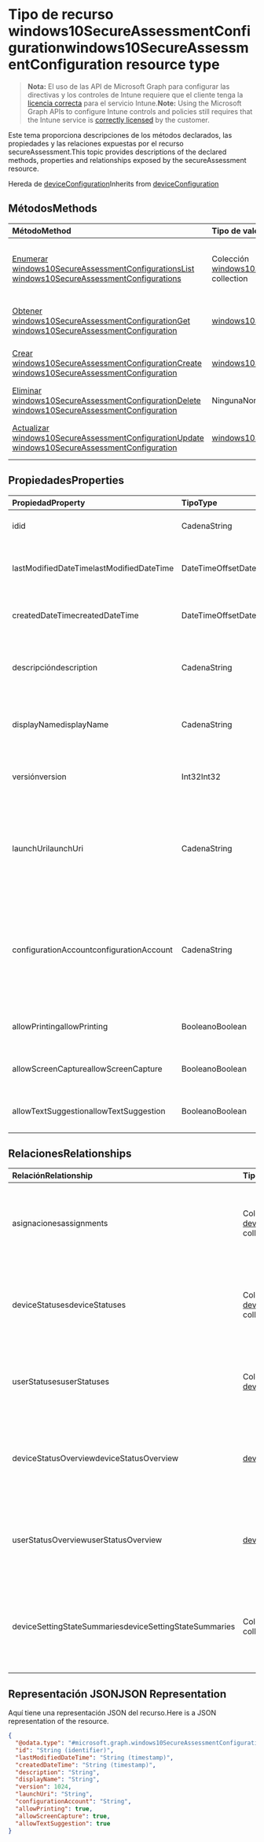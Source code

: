 # <a name="windows10secureassessmentconfiguration-resource-type"></a><span data-ttu-id="1ccf1-101">Tipo de recurso windows10SecureAssessmentConfiguration</span><span class="sxs-lookup"><span data-stu-id="1ccf1-101">windows10SecureAssessmentConfiguration resource type</span></span>

> <span data-ttu-id="1ccf1-102">**Nota:** El uso de las API de Microsoft Graph para configurar las directivas y los controles de Intune requiere que el cliente tenga la [licencia correcta](https://go.microsoft.com/fwlink/?linkid=839381) para el servicio Intune.</span><span class="sxs-lookup"><span data-stu-id="1ccf1-102">**Note:** Using the Microsoft Graph APIs to configure Intune controls and policies still requires that the Intune service is [correctly licensed](https://go.microsoft.com/fwlink/?linkid=839381) by the customer.</span></span>

<span data-ttu-id="1ccf1-103">Este tema proporciona descripciones de los métodos declarados, las propiedades y las relaciones expuestas por el recurso secureAssessment.</span><span class="sxs-lookup"><span data-stu-id="1ccf1-103">This topic provides descriptions of the declared methods, properties and relationships exposed by the secureAssessment resource.</span></span>

<span data-ttu-id="1ccf1-104">Hereda de [deviceConfiguration](../resources/intune_deviceconfig_deviceconfiguration.md)</span><span class="sxs-lookup"><span data-stu-id="1ccf1-104">Inherits from [deviceConfiguration](../resources/intune_deviceconfig_deviceconfiguration.md)</span></span>

## <a name="methods"></a><span data-ttu-id="1ccf1-105">Métodos</span><span class="sxs-lookup"><span data-stu-id="1ccf1-105">Methods</span></span>
|<span data-ttu-id="1ccf1-106">Método</span><span class="sxs-lookup"><span data-stu-id="1ccf1-106">Method</span></span>|<span data-ttu-id="1ccf1-107">Tipo de valor devuelto</span><span class="sxs-lookup"><span data-stu-id="1ccf1-107">Return Type</span></span>|<span data-ttu-id="1ccf1-108">Descripción</span><span class="sxs-lookup"><span data-stu-id="1ccf1-108">Description</span></span>|
|:---|:---|:---|
|[<span data-ttu-id="1ccf1-109">Enumerar windows10SecureAssessmentConfigurations</span><span class="sxs-lookup"><span data-stu-id="1ccf1-109">List windows10SecureAssessmentConfigurations</span></span>](../api/intune_deviceconfig_windows10secureassessmentconfiguration_list.md)|<span data-ttu-id="1ccf1-110">Colección [windows10SecureAssessmentConfiguration](../resources/intune_deviceconfig_windows10secureassessmentconfiguration.md)</span><span class="sxs-lookup"><span data-stu-id="1ccf1-110">[windows10SecureAssessmentConfiguration](../resources/intune_deviceconfig_windows10secureassessmentconfiguration.md) collection</span></span>|<span data-ttu-id="1ccf1-111">Enumere las propiedades y las relaciones de los objetos [windows10SecureAssessmentConfiguration](../resources/intune_deviceconfig_windows10secureassessmentconfiguration.md).</span><span class="sxs-lookup"><span data-stu-id="1ccf1-111">List properties and relationships of the [windows10SecureAssessmentConfiguration](../resources/intune_deviceconfig_windows10secureassessmentconfiguration.md) objects.</span></span>|
|[<span data-ttu-id="1ccf1-112">Obtener windows10SecureAssessmentConfiguration</span><span class="sxs-lookup"><span data-stu-id="1ccf1-112">Get windows10SecureAssessmentConfiguration</span></span>](../api/intune_deviceconfig_windows10secureassessmentconfiguration_get.md)|[<span data-ttu-id="1ccf1-113">windows10SecureAssessmentConfiguration</span><span class="sxs-lookup"><span data-stu-id="1ccf1-113">windows10SecureAssessmentConfiguration</span></span>](../resources/intune_deviceconfig_windows10secureassessmentconfiguration.md)|<span data-ttu-id="1ccf1-114">Lea las propiedades y las relaciones del objeto [windows10SecureAssessmentConfiguration](../resources/intune_deviceconfig_windows10secureassessmentconfiguration.md).</span><span class="sxs-lookup"><span data-stu-id="1ccf1-114">Read properties and relationships of the [windows10SecureAssessmentConfiguration](../resources/intune_deviceconfig_windows10secureassessmentconfiguration.md) object.</span></span>|
|[<span data-ttu-id="1ccf1-115">Crear windows10SecureAssessmentConfiguration</span><span class="sxs-lookup"><span data-stu-id="1ccf1-115">Create windows10SecureAssessmentConfiguration</span></span>](../api/intune_deviceconfig_windows10secureassessmentconfiguration_create.md)|[<span data-ttu-id="1ccf1-116">windows10SecureAssessmentConfiguration</span><span class="sxs-lookup"><span data-stu-id="1ccf1-116">windows10SecureAssessmentConfiguration</span></span>](../resources/intune_deviceconfig_windows10secureassessmentconfiguration.md)|<span data-ttu-id="1ccf1-117">Cree un objeto [windows10SecureAssessmentConfiguration](../resources/intune_deviceconfig_windows10secureassessmentconfiguration.md).</span><span class="sxs-lookup"><span data-stu-id="1ccf1-117">Create a new [windows10SecureAssessmentConfiguration](../resources/intune_deviceconfig_windows10secureassessmentconfiguration.md) object.</span></span>|
|[<span data-ttu-id="1ccf1-118">Eliminar windows10SecureAssessmentConfiguration</span><span class="sxs-lookup"><span data-stu-id="1ccf1-118">Delete windows10SecureAssessmentConfiguration</span></span>](../api/intune_deviceconfig_windows10secureassessmentconfiguration_delete.md)|<span data-ttu-id="1ccf1-119">Ninguna</span><span class="sxs-lookup"><span data-stu-id="1ccf1-119">None</span></span>|<span data-ttu-id="1ccf1-120">Elimina un [windows10SecureAssessmentConfiguration](../resources/intune_deviceconfig_windows10secureassessmentconfiguration.md).</span><span class="sxs-lookup"><span data-stu-id="1ccf1-120">Deletes a [windows10SecureAssessmentConfiguration](../resources/intune_deviceconfig_windows10secureassessmentconfiguration.md).</span></span>|
|[<span data-ttu-id="1ccf1-121">Actualizar windows10SecureAssessmentConfiguration</span><span class="sxs-lookup"><span data-stu-id="1ccf1-121">Update windows10SecureAssessmentConfiguration</span></span>](../api/intune_deviceconfig_windows10secureassessmentconfiguration_update.md)|[<span data-ttu-id="1ccf1-122">windows10SecureAssessmentConfiguration</span><span class="sxs-lookup"><span data-stu-id="1ccf1-122">windows10SecureAssessmentConfiguration</span></span>](../resources/intune_deviceconfig_windows10secureassessmentconfiguration.md)|<span data-ttu-id="1ccf1-123">Actualice las propiedades de un objeto [windows10SecureAssessmentConfiguration](../resources/intune_deviceconfig_windows10secureassessmentconfiguration.md).</span><span class="sxs-lookup"><span data-stu-id="1ccf1-123">Update the properties of a [windows10SecureAssessmentConfiguration](../resources/intune_deviceconfig_windows10secureassessmentconfiguration.md) object.</span></span>|

## <a name="properties"></a><span data-ttu-id="1ccf1-124">Propiedades</span><span class="sxs-lookup"><span data-stu-id="1ccf1-124">Properties</span></span>
|<span data-ttu-id="1ccf1-125">Propiedad</span><span class="sxs-lookup"><span data-stu-id="1ccf1-125">Property</span></span>|<span data-ttu-id="1ccf1-126">Tipo</span><span class="sxs-lookup"><span data-stu-id="1ccf1-126">Type</span></span>|<span data-ttu-id="1ccf1-127">Descripción</span><span class="sxs-lookup"><span data-stu-id="1ccf1-127">Description</span></span>|
|:---|:---|:---|
|<span data-ttu-id="1ccf1-128">id</span><span class="sxs-lookup"><span data-stu-id="1ccf1-128">id</span></span>|<span data-ttu-id="1ccf1-129">Cadena</span><span class="sxs-lookup"><span data-stu-id="1ccf1-129">String</span></span>|<span data-ttu-id="1ccf1-130">Clave de la entidad.</span><span class="sxs-lookup"><span data-stu-id="1ccf1-130">Key of the entity.</span></span> <span data-ttu-id="1ccf1-131">Heredado de [deviceConfiguration](../resources/intune_deviceconfig_deviceconfiguration.md)</span><span class="sxs-lookup"><span data-stu-id="1ccf1-131">Inherited from [deviceConfiguration](../resources/intune_deviceconfig_deviceconfiguration.md)</span></span>|
|<span data-ttu-id="1ccf1-132">lastModifiedDateTime</span><span class="sxs-lookup"><span data-stu-id="1ccf1-132">lastModifiedDateTime</span></span>|<span data-ttu-id="1ccf1-133">DateTimeOffset</span><span class="sxs-lookup"><span data-stu-id="1ccf1-133">DateTimeOffset</span></span>|<span data-ttu-id="1ccf1-134">Fecha y hora en la que se modificó el objeto por última vez.</span><span class="sxs-lookup"><span data-stu-id="1ccf1-134">DateTime the object was last modified.</span></span> <span data-ttu-id="1ccf1-135">Heredado de [deviceConfiguration](../resources/intune_deviceconfig_deviceconfiguration.md)</span><span class="sxs-lookup"><span data-stu-id="1ccf1-135">Inherited from [deviceConfiguration](../resources/intune_deviceconfig_deviceconfiguration.md)</span></span>|
|<span data-ttu-id="1ccf1-136">createdDateTime</span><span class="sxs-lookup"><span data-stu-id="1ccf1-136">createdDateTime</span></span>|<span data-ttu-id="1ccf1-137">DateTimeOffset</span><span class="sxs-lookup"><span data-stu-id="1ccf1-137">DateTimeOffset</span></span>|<span data-ttu-id="1ccf1-138">Fecha y hora en la que se creó el objeto.</span><span class="sxs-lookup"><span data-stu-id="1ccf1-138">DateTime the object was created.</span></span> <span data-ttu-id="1ccf1-139">Heredado de [deviceConfiguration](../resources/intune_deviceconfig_deviceconfiguration.md)</span><span class="sxs-lookup"><span data-stu-id="1ccf1-139">Inherited from [deviceConfiguration](../resources/intune_deviceconfig_deviceconfiguration.md)</span></span>|
|<span data-ttu-id="1ccf1-140">descripción</span><span class="sxs-lookup"><span data-stu-id="1ccf1-140">description</span></span>|<span data-ttu-id="1ccf1-141">Cadena</span><span class="sxs-lookup"><span data-stu-id="1ccf1-141">String</span></span>|<span data-ttu-id="1ccf1-142">Descripción proporcionada por el administrador de la configuración del dispositivo.</span><span class="sxs-lookup"><span data-stu-id="1ccf1-142">Admin provided description of the Device Configuration.</span></span> <span data-ttu-id="1ccf1-143">Heredado de [deviceConfiguration](../resources/intune_deviceconfig_deviceconfiguration.md)</span><span class="sxs-lookup"><span data-stu-id="1ccf1-143">Inherited from [deviceConfiguration](../resources/intune_deviceconfig_deviceconfiguration.md)</span></span>|
|<span data-ttu-id="1ccf1-144">displayName</span><span class="sxs-lookup"><span data-stu-id="1ccf1-144">displayName</span></span>|<span data-ttu-id="1ccf1-145">Cadena</span><span class="sxs-lookup"><span data-stu-id="1ccf1-145">String</span></span>|<span data-ttu-id="1ccf1-146">Nombre proporcionado por el administrador de la configuración del dispositivo.</span><span class="sxs-lookup"><span data-stu-id="1ccf1-146">Admin provided name of the device configuration.</span></span> <span data-ttu-id="1ccf1-147">Heredado de [deviceConfiguration](../resources/intune_deviceconfig_deviceconfiguration.md)</span><span class="sxs-lookup"><span data-stu-id="1ccf1-147">Inherited from [deviceConfiguration](../resources/intune_deviceconfig_deviceconfiguration.md)</span></span>|
|<span data-ttu-id="1ccf1-148">versión</span><span class="sxs-lookup"><span data-stu-id="1ccf1-148">version</span></span>|<span data-ttu-id="1ccf1-149">Int32</span><span class="sxs-lookup"><span data-stu-id="1ccf1-149">Int32</span></span>|<span data-ttu-id="1ccf1-150">Versión de la configuración del dispositivo.</span><span class="sxs-lookup"><span data-stu-id="1ccf1-150">Version of the device configuration.</span></span> <span data-ttu-id="1ccf1-151">Heredado de [deviceConfiguration](../resources/intune_deviceconfig_deviceconfiguration.md)</span><span class="sxs-lookup"><span data-stu-id="1ccf1-151">Inherited from [deviceConfiguration](../resources/intune_deviceconfig_deviceconfiguration.md)</span></span>|
|<span data-ttu-id="1ccf1-152">launchUri</span><span class="sxs-lookup"><span data-stu-id="1ccf1-152">launchUri</span></span>|<span data-ttu-id="1ccf1-153">Cadena</span><span class="sxs-lookup"><span data-stu-id="1ccf1-153">String</span></span>|<span data-ttu-id="1ccf1-154">Vínculo de dirección URL a una evaluación que se carga automáticamente al iniciar el explorador de evaluaciones seguras.</span><span class="sxs-lookup"><span data-stu-id="1ccf1-154">Url link to an assessment that's automatically loaded when the secure assessment browser is launched.</span></span> <span data-ttu-id="1ccf1-155">Tiene que ser una dirección URL válida (http\[s\]://msdn.microsoft.com/).</span><span class="sxs-lookup"><span data-stu-id="1ccf1-155">It has to be a valid Url (http\[s\]://msdn.microsoft.com/).</span></span>|
|<span data-ttu-id="1ccf1-156">configurationAccount</span><span class="sxs-lookup"><span data-stu-id="1ccf1-156">configurationAccount</span></span>|<span data-ttu-id="1ccf1-157">Cadena</span><span class="sxs-lookup"><span data-stu-id="1ccf1-157">String</span></span>|<span data-ttu-id="1ccf1-158">Cuenta usada al configurar el dispositivo Windows para realizar la prueba.</span><span class="sxs-lookup"><span data-stu-id="1ccf1-158">The account used to configure the Windows device for taking the test.</span></span> <span data-ttu-id="1ccf1-159">El usuario puede ser una cuenta de dominio (dominio\usuario), una cuenta de AAD (nombredeusuario@espacioempresarial.com) o una cuenta local (nombredeusuario).</span><span class="sxs-lookup"><span data-stu-id="1ccf1-159">The user can be a domain account (domain\user), an AAD account (username@tenant.com) or a local account (username).</span></span>|
|<span data-ttu-id="1ccf1-160">allowPrinting</span><span class="sxs-lookup"><span data-stu-id="1ccf1-160">allowPrinting</span></span>|<span data-ttu-id="1ccf1-161">Booleano</span><span class="sxs-lookup"><span data-stu-id="1ccf1-161">Boolean</span></span>|<span data-ttu-id="1ccf1-162">Indica si quiere permitir o no que la aplicación imprima durante la prueba.</span><span class="sxs-lookup"><span data-stu-id="1ccf1-162">Indicates whether or not to allow the app from printing during the test.</span></span>|
|<span data-ttu-id="1ccf1-163">allowScreenCapture</span><span class="sxs-lookup"><span data-stu-id="1ccf1-163">allowScreenCapture</span></span>|<span data-ttu-id="1ccf1-164">Booleano</span><span class="sxs-lookup"><span data-stu-id="1ccf1-164">Boolean</span></span>|<span data-ttu-id="1ccf1-165">Indica si quiere permitir o no la capacidad de captura de pantalla durante una prueba.</span><span class="sxs-lookup"><span data-stu-id="1ccf1-165">Indicates whether or not to allow screen capture capability during a test.</span></span>|
|<span data-ttu-id="1ccf1-166">allowTextSuggestion</span><span class="sxs-lookup"><span data-stu-id="1ccf1-166">allowTextSuggestion</span></span>|<span data-ttu-id="1ccf1-167">Booleano</span><span class="sxs-lookup"><span data-stu-id="1ccf1-167">Boolean</span></span>|<span data-ttu-id="1ccf1-168">Indica si quiere permitir o no las sugerencias de texto durante la prueba.</span><span class="sxs-lookup"><span data-stu-id="1ccf1-168">Indicates whether or not to allow text suggestions during the test.</span></span>|

## <a name="relationships"></a><span data-ttu-id="1ccf1-169">Relaciones</span><span class="sxs-lookup"><span data-stu-id="1ccf1-169">Relationships</span></span>
|<span data-ttu-id="1ccf1-170">Relación</span><span class="sxs-lookup"><span data-stu-id="1ccf1-170">Relationship</span></span>|<span data-ttu-id="1ccf1-171">Tipo</span><span class="sxs-lookup"><span data-stu-id="1ccf1-171">Type</span></span>|<span data-ttu-id="1ccf1-172">Descripción</span><span class="sxs-lookup"><span data-stu-id="1ccf1-172">Description</span></span>|
|:---|:---|:---|
|<span data-ttu-id="1ccf1-173">asignaciones</span><span class="sxs-lookup"><span data-stu-id="1ccf1-173">assignments</span></span>|<span data-ttu-id="1ccf1-174">Colección [deviceConfigurationAssignment](../resources/intune_deviceconfig_deviceconfigurationassignment.md)</span><span class="sxs-lookup"><span data-stu-id="1ccf1-174">[deviceConfigurationAssignment](../resources/intune_deviceconfig_deviceconfigurationassignment.md) collection</span></span>|<span data-ttu-id="1ccf1-175">La lista de tareas para el perfil de configuración del dispositivo.</span><span class="sxs-lookup"><span data-stu-id="1ccf1-175">The list of assignments for the device configuration profile.</span></span> <span data-ttu-id="1ccf1-176">Heredado de [deviceConfiguration](../resources/intune_deviceconfig_deviceconfiguration.md)</span><span class="sxs-lookup"><span data-stu-id="1ccf1-176">Inherited from [deviceConfiguration](../resources/intune_deviceconfig_deviceconfiguration.md)</span></span>|
|<span data-ttu-id="1ccf1-177">deviceStatuses</span><span class="sxs-lookup"><span data-stu-id="1ccf1-177">deviceStatuses</span></span>|<span data-ttu-id="1ccf1-178">Colección [deviceConfigurationDeviceStatus](../resources/intune_deviceconfig_deviceconfigurationdevicestatus.md)</span><span class="sxs-lookup"><span data-stu-id="1ccf1-178">[deviceConfigurationDeviceStatus](../resources/intune_deviceconfig_deviceconfigurationdevicestatus.md) collection</span></span>|<span data-ttu-id="1ccf1-179">Estado de instalación de configuración del dispositivo por dispositivo.</span><span class="sxs-lookup"><span data-stu-id="1ccf1-179">Device configuration installation status by device.</span></span> <span data-ttu-id="1ccf1-180">Heredado de [deviceConfiguration](../resources/intune_deviceconfig_deviceconfiguration.md)</span><span class="sxs-lookup"><span data-stu-id="1ccf1-180">Inherited from [deviceConfiguration](../resources/intune_deviceconfig_deviceconfiguration.md)</span></span>|
|<span data-ttu-id="1ccf1-181">userStatuses</span><span class="sxs-lookup"><span data-stu-id="1ccf1-181">userStatuses</span></span>|<span data-ttu-id="1ccf1-182">Colección [deviceConfigurationUserStatus](../resources/intune_deviceconfig_deviceconfigurationuserstatus.md)</span><span class="sxs-lookup"><span data-stu-id="1ccf1-182">[deviceConfigurationUserStatus](../resources/intune_deviceconfig_deviceconfigurationuserstatus.md) collection</span></span>|<span data-ttu-id="1ccf1-183">Estado de instalación de configuración de dispositivo por usuario.</span><span class="sxs-lookup"><span data-stu-id="1ccf1-183">Device configuration installation status by user.</span></span> <span data-ttu-id="1ccf1-184">Heredado de [deviceConfiguration](../resources/intune_deviceconfig_deviceconfiguration.md)</span><span class="sxs-lookup"><span data-stu-id="1ccf1-184">Inherited from [deviceConfiguration](../resources/intune_deviceconfig_deviceconfiguration.md)</span></span>|
|<span data-ttu-id="1ccf1-185">deviceStatusOverview</span><span class="sxs-lookup"><span data-stu-id="1ccf1-185">deviceStatusOverview</span></span>|[<span data-ttu-id="1ccf1-186">deviceConfigurationDeviceOverview</span><span class="sxs-lookup"><span data-stu-id="1ccf1-186">deviceConfigurationDeviceOverview</span></span>](../resources/intune_deviceconfig_deviceconfigurationdeviceoverview.md)|<span data-ttu-id="1ccf1-187">Información general sobre el estado de dispositivos de la configuración de dispositivo. Heredado de [deviceConfiguration](../resources/intune_deviceconfig_deviceconfiguration.md)</span><span class="sxs-lookup"><span data-stu-id="1ccf1-187">Device Configuration devices status overview Inherited from [deviceConfiguration](../resources/intune_deviceconfig_deviceconfiguration.md)</span></span>|
|<span data-ttu-id="1ccf1-188">userStatusOverview</span><span class="sxs-lookup"><span data-stu-id="1ccf1-188">userStatusOverview</span></span>|[<span data-ttu-id="1ccf1-189">deviceConfigurationUserOverview</span><span class="sxs-lookup"><span data-stu-id="1ccf1-189">deviceConfigurationUserOverview</span></span>](../resources/intune_deviceconfig_deviceconfigurationuseroverview.md)|<span data-ttu-id="1ccf1-190">Información general sobre el estado de usuarios de la configuración de dispositivo. Heredado de [deviceConfiguration](../resources/intune_deviceconfig_deviceconfiguration.md)</span><span class="sxs-lookup"><span data-stu-id="1ccf1-190">Device Configuration users status overview Inherited from [deviceConfiguration](../resources/intune_deviceconfig_deviceconfiguration.md)</span></span>|
|<span data-ttu-id="1ccf1-191">deviceSettingStateSummaries</span><span class="sxs-lookup"><span data-stu-id="1ccf1-191">deviceSettingStateSummaries</span></span>|<span data-ttu-id="1ccf1-192">Colección [settingStateDeviceSummary](../resources/intune_deviceconfig_settingstatedevicesummary.md)</span><span class="sxs-lookup"><span data-stu-id="1ccf1-192">[settingStateDeviceSummary](../resources/intune_deviceconfig_settingstatedevicesummary.md) collection</span></span>|<span data-ttu-id="1ccf1-193">Resumen de dispositivo sobre el estado de configuración de la configuración de dispositivo. Heredado de [deviceConfiguration](../resources/intune_deviceconfig_deviceconfiguration.md)</span><span class="sxs-lookup"><span data-stu-id="1ccf1-193">Device Configuration Setting State Device Summary Inherited from [deviceConfiguration](../resources/intune_deviceconfig_deviceconfiguration.md)</span></span>|

## <a name="json-representation"></a><span data-ttu-id="1ccf1-194">Representación JSON</span><span class="sxs-lookup"><span data-stu-id="1ccf1-194">JSON Representation</span></span>
<span data-ttu-id="1ccf1-195">Aquí tiene una representación JSON del recurso.</span><span class="sxs-lookup"><span data-stu-id="1ccf1-195">Here is a JSON representation of the resource.</span></span>
<!-- {
  "blockType": "resource",
  "keyProperty": "id",
  "@odata.type": "microsoft.graph.windows10SecureAssessmentConfiguration"
}
-->
``` json
{
  "@odata.type": "#microsoft.graph.windows10SecureAssessmentConfiguration",
  "id": "String (identifier)",
  "lastModifiedDateTime": "String (timestamp)",
  "createdDateTime": "String (timestamp)",
  "description": "String",
  "displayName": "String",
  "version": 1024,
  "launchUri": "String",
  "configurationAccount": "String",
  "allowPrinting": true,
  "allowScreenCapture": true,
  "allowTextSuggestion": true
}
```



